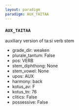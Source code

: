 ```yaml
---
layout: paradigm
paradigm: AUX_TAITAA
---
```

### ` AUX_TAITAA `

auxiliary version of ta:si verb stem
* grade_dir: weaken
* plurale_tantum: False
* pos: VERB
* stem_diphthong: None
* stem_vowel: None
* upos: AUX
* harmony: back
* kotus_av: F
* kotus_tn: 76
* clitics: False
* possessive: False
